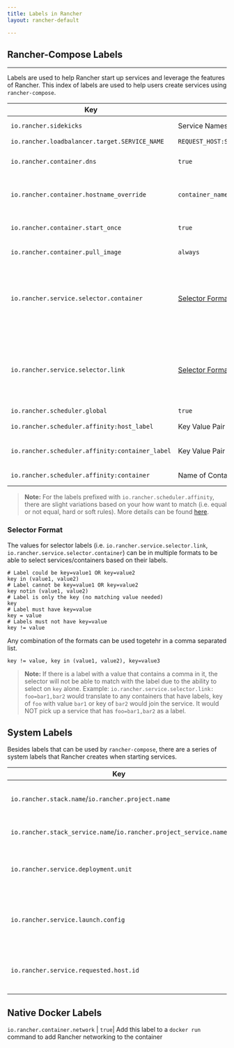 ```yaml
---
title: Labels in Rancher
layout: rancher-default

---
```


## Rancher-Compose Labels 
---

Labels are used to help Rancher start up services and leverage the features of Rancher. This index of labels are used to help users create services using `rancher-compose`. 

Key | Value |Description
----|-----|---
`io.rancher.sidekicks` | Service Names  | Used to define what services are [sidekicks]({{site.baseurl}}/rancher/rancher-compose/#sidekicks)
`io.rancher.loadbalancer.target.SERVICE_NAME` | `REQUEST_HOST:SOURCE_PORT/REQUEST_PATH=TARGET_PORT` |Used to determine [L7 Load Balancing]({{site.baseurl}}/rancher/rancher-compose/rancher-services/#advanced-load-balancing-(l7))
`io.rancher.container.dns`| `true` | Service is able to use Rancher DNS based service discovery and network will be the host network.
`io.rancher.container.hostname_override` | `container_name` | Used to set the hostname of the container to the name of the container (e.g. StackName_ServiceName_CreateIndex)
`io.rancher.container.start_once` |`true` | Used to run a container once and have it remain in stopped state while the service remains in `active` state
`io.rancher.container.pull_image` | `always` | Used to always pull a new image before deploying container. 
`io.rancher.service.selector.container` |  [Selector Format]({{site.baseurl}}/rancher/labels/#selector-format) | Used on a service so that new standalone containers can be selected to join the service DNS. Note: As standalone containers, none of the service actions will affect the standalone container (i.e. deactivate/delete service, restart container, healthcheck, etc). 
`io.rancher.service.selector.link` | [Selector Format]({{site.baseurl}}/rancher/labels/#selector-format) | Used on a service to allow new services to be linked to the service based on service labels. Example: Service1 has a label `io.rancher.service.selector.link: foo=bar`. Any services that are added to Rancher that have a `foo=bar` label will automatically be linked to Service1. 
`io.rancher.scheduler.global` | `true` | Used to set [global services]({{site.baseurl}}/rancher/rancher-compose/scheduling/#global-service)
`io.rancher.scheduler.affinity:host_label` | Key Value Pair of Host Label| Used to schedule containers on hosts based on [host label]({{site.baseurl}}/rancher/rancher-compose/scheduling/#finding-hosts-with-host-labels) 
`io.rancher.scheduler.affinity:container_label` | Key Value Pair of Any Container Label | Used to schedule containers on hosts based on [container label or service name]({{site.baseurl}}/rancher/rancher-compose/scheduling/#finding-hosts-with-container-labels) 
`io.rancher.scheduler.affinity:container` | Name of Container | Used to schedule containers on hosts based on [container name]({{site.baseurl}}/rancher/rancher-compose/scheduling/#finding-hosts-with-container-names)

> **Note:** For the labels prefixed with `io.rancher.scheduler.affinity`, there are slight variations based on your how want to match (i.e. equal or not equal, hard or soft rules). More details can be found [here]({{site.baseurl}}/rancher/rancher-compose/scheduling/#table-of-scheduling-labels).

### Selector Format 

The values for selector labels (i.e. `io.rancher.service.selector.link`, `io.rancher.service.selector.container`) can be in multiple formats to be able to select services/containers based on their labels. 

```
# Label could be key=value1 OR key=value2
key in (value1, value2)
# Label cannot be key=value1 OR key=value2
key notin (value1, value2)
# Label is only the key (no matching value needed)
key
# Label must have key=value
key = value
# Labels must not have key=value 
key != value
```

Any combination of the formats can be used togetehr in a comma separated list. 

```
key != value, key in (value1, value2), key=value3
```

> **Note:** If there is a label with a value that contains a comma in it, the selector will not be able to match with the label due to the ability to select on `key` alone. Example:  `io.rancher.service.selector.link: foo=bar1,bar2` would translate to any containers that have labels, key of `foo` with value `bar1` or key of `bar2` would join the service. It would NOT pick up a service that has `foo=bar1,bar2` as a label. 

## System Labels

Besides labels that can be used by `rancher-compose`, there are a series of system labels that Rancher creates when starting services.

Key | Description
----|---
`io.rancher.stack.name`/`io.rancher.project.name` | Used to define the stack name of service
`io.rancher.stack_service.name`/`io.rancher.project_service.name`|Determines the name of the stack 
`io.rancher.service.deployment.unit` |  Used to define the deployments for sidekicked services.
`io.rancher.service.launch.config` |   Used to define configurations for side kicked services.
`io.rancher.service.requested.host.id` |  Used by the scheduler to know which host it was scheduled on


## Native Docker Labels

`io.rancher.container.network` | `true`|  Add this label to a `docker run` command to add Rancher networking to the container
